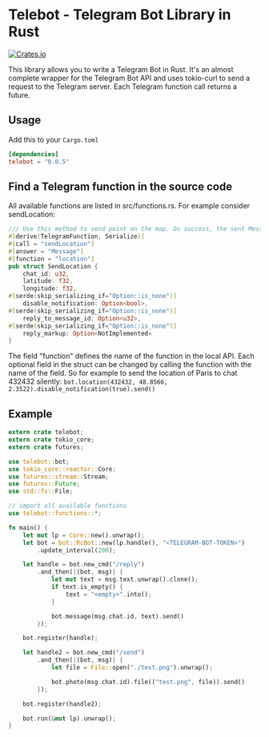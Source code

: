 Telebot - Telegram Bot Library in Rust
======================================

[![Crates.io](https://img.shields.io/crates/v/telebot.svg)](https://crates.io/crates/telebot)

This library allows you to write a Telegram Bot in Rust. It's an almost complete wrapper for the Telegram Bot API and uses tokio-curl to send a request to the Telegram server. Each Telegram function call returns a future.

## Usage
Add this to your `Cargo.toml`
``` toml
[dependencies]
telebot = "0.0.5"
```

## Find a Telegram function in the source code
All available functions are listed in src/functions.rs. For example consider sendLocation:
``` rust
/// Use this method to send point on the map. On success, the sent Message is returned.
#[derive(TelegramFunction, Serialize)]
#[call = "sendLocation"]
#[answer = "Message"]
#[function = "location"]
pub struct SendLocation {
    chat_id: u32,
    latitude: f32,
    longitude: f32,
#[serde(skip_serializing_if="Option::is_none")]
    disable_notification: Option<bool>,
#[serde(skip_serializing_if="Option::is_none")]                                                                                                             
    reply_to_message_id: Option<u32>,
#[serde(skip_serializing_if="Option::is_none")]
    reply_markup: Option<NotImplemented>
}
```

The field "function" defines the name of the function in the local API. Each optional field in the struct can be changed by calling the function with the name of the field.
So for example to send the location of Paris to chat 432432 silently: ` bot.location(432432, 48.8566, 2.3522).disable_notification(true).send() `

## Example
``` rust
extern crate telebot;
extern crate tokio_core;
extern crate futures;

use telebot::bot;
use tokio_core::reactor::Core;                       
use futures::stream::Stream;
use futures::Future;
use std::fs::File;

// import all available functions
use telebot::functions::*;

fn main() {
    let mut lp = Core::new().unwrap();
    let bot = bot::RcBot::new(lp.handle(), "<TELEGRAM-BOT-TOKEN>")
        .update_interval(200);

    let handle = bot.new_cmd("/reply")
        .and_then(|(bot, msg)| {
            let mut text = msg.text.unwrap().clone();
            if text.is_empty() {
                text = "<empty>".into();
            }

            bot.message(msg.chat.id, text).send()
        });

    bot.register(handle);

    let handle2 = bot.new_cmd("/send")
        .and_then(|(bot, msg)| {
            let file = File::open("./test.png").unwrap();

            bot.photo(msg.chat.id).file(("test.png", file)).send()
        });

    bot.register(handle2);

    bot.run(&mut lp).unwrap();
}
```

